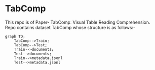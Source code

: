 # TabComp

This repo is of Paper- TabComp: Visual Table Reading Comprehension.
Repo contains dataset TabComp whose structure is as follows:-
```mermaid
graph TD;
    TabComp-->Train;
    TabComp-->Test;
    Train-->documents;
    Test-->documents;
    Train-->metadata.jsonl
    Test-->metadata.jsonl
```
